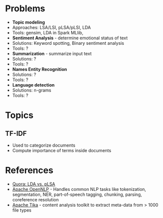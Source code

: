 # Problems
* **Topic modeling**
 * Approaches: LSA/LSI, pLSA/pLSI, LDA
 * Tools: gensim, LDA in Spark MLlib,
* **Sentiment Analysis** - determine emotional status of text
 * Solutions: Keyword spotting, Binary sentiment analysis
 * Tools: ?
* **Summarization** - summarize input text
 * Solutions: ?
 * Tools: ?
* **Names Entity Recognition**
 * Solutions: ?
 * Tools: ?
* **Language detection**
 * Solutions: n-grams
 * Tools: ?

# Topics
## TF-IDF
* Used to categorize documents
* Compute importance of terms inside documents

# References
* [Quora: LDA vs. pLSA ](https://www.quora.com/What-are-the-reasons-to-choose-LDA-over-pLSA-or-vice-versa)
* [Apache OpenNLP](https://opennlp.apache.org/) - Handles common NLP tasks like tokenization, segmentation, NER, part-of-speech tagging, chunking, parsing, coreference resolution
* [Apache Tika](https://tika.apache.org/) - content analysis toolkit to extract meta-data from > 1000 file types
